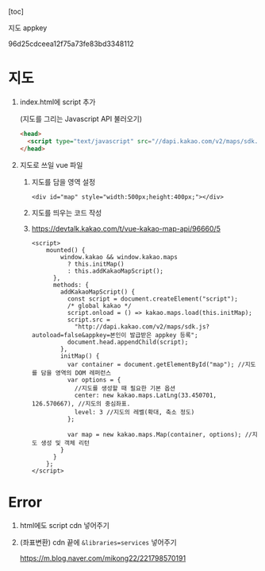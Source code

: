 [toc]

지도 appkey

96d25cdceea12f75a73fe83bd3348112

# 지도

1. index.html에 script 추가

   (지도를 그리는 Javascript API 불러오기)

   ```html
   <head>
     <script type="text/javascript" src="//dapi.kakao.com/v2/maps/sdk.js?appkey=발급받은RESTAPI키"></script>
   </head>
   ```

2. 지도로 쓰일 vue 파일

   1. 지도를 담을 영역 설정

      ```vue
      <div id="map" style="width:500px;height:400px;"></div>
      ```

   2. 지도를 띄우는 코드 작성

   3. https://devtalk.kakao.com/t/vue-kakao-map-api/96660/5

      ```vue
      <script>
          mounted() {
              window.kakao && window.kakao.maps
                ? this.initMap()
                : this.addKakaoMapScript();
            },
            methods: {
              addKakaoMapScript() {
                const script = document.createElement("script");
                /* global kakao */
                script.onload = () => kakao.maps.load(this.initMap);
                script.src =
                  "http://dapi.kakao.com/v2/maps/sdk.js?autoload=false&appkey=본인이 발급받은 appkey 등록";
                document.head.appendChild(script);
              },
              initMap() {
                var container = document.getElementById("map"); //지도를 담을 영역의 DOM 레퍼런스
                var options = {
                  //지도를 생성할 때 필요한 기본 옵션
                  center: new kakao.maps.LatLng(33.450701, 126.570667), //지도의 중심좌표.
                  level: 3 //지도의 레벨(확대, 축소 정도)
                };
      
                var map = new kakao.maps.Map(container, options); //지도 생성 및 객체 리턴
              }
            }
          };
      </script>  
      ```


# Error

1. html에도 script cdn 넣어주기

2. (좌표변환) cdn 끝에 `&libraries=services` 넣어주기

   https://m.blog.naver.com/mikong22/221798570191

